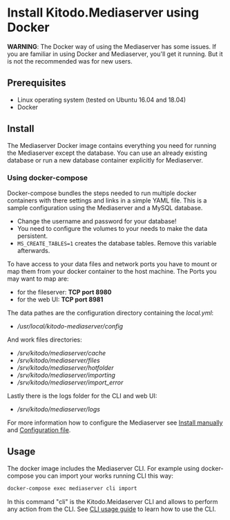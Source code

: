 # Install Kitodo.Mediaserver using Docker

**WARNING**: The Docker way of using the Mediaserver has some issues. If you are familiar in using Docker and Mediaserver, you'll get it running. But it is not the recommended was for new users.  

## Prerequisites

* Linux operating system (tested on Ubuntu 16.04 and 18.04)
* Docker

## Install

The Mediaserver Docker image contains everything you need for running the Mediaserver except the database. You can use an already existing database or run a new database container explicitly for Mediaserver.

### Using docker-compose

Docker-compose bundles the steps needed to run multiple docker containers with there settings and links in a simple YAML file. This is a sample configuration using the Mediaserver and a MySQL database.

* Change the username and password for your database!
* You need to configure the volumes to your needs to make the data persistent.
* `MS_CREATE_TABLES=1` creates the database tables. Remove this variable afterwards.

To have access to your data files and network ports you have to mount or map them from your docker container to the host machine. The Ports you may want to map are:
- for the fileserver: **TCP port 8980**
- for the web UI: **TCP port 8981**

The data pathes are the configuration directory containing the *local.yml*:
- */usr/local/kitodo-mediaserver/config* 

And work files directories:
- */srv/kitodo/mediaserver/cache*
- */srv/kitodo/mediaserver/files*
- */srv/kitodo/mediaserver/hotfolder*
- */srv/kitodo/mediaserver/importing*
- */srv/kitodo/mediaserver/import_error*

Lastly there is the logs folder for the CLI and web UI:
- */srv/kitodo/mediaserver/logs*

For more information how to configure the Mediaserver see [Install manually](Install-manually.md) and [Configuration file](Configuration-file.md).

## Usage

The docker image includes the Mediaserver CLI. For example using docker-compose you can import your works running CLI this way:
```bash
docker-compose exec mediaserver cli import
```
In this command "cli" is the Kitodo.Meidaserver CLI and allows to perform any action from the CLI. See [CLI usage guide](CLI-usage-guide.md) to learn how to use the CLI.
